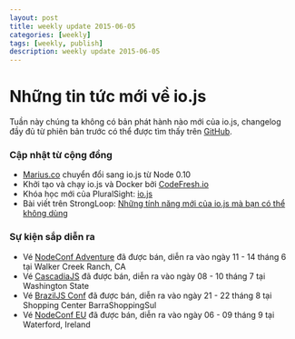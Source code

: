 ```yaml
---
layout: post
title: weekly update 2015-06-05
categories: [weekly]
tags: [weekly, publish]
description: weekly update 2015-06-05
---
```


# Những tin tức mới về io.js

Tuần này chúng ta không có bản phát hành nào mới của io.js, changelog đầy đủ từ phiên bản trước có thể được tìm thấy trên [GitHub](https://github.com/nodejs/io.js/blob/master/CHANGELOG.md).

### Cập nhật từ cộng đồng

* [Marius.co](https://twitter.com/edatrero/status/605040698992164864) chuyển đổi sang io.js từ Node 0.10
* Khởi tạo và chạy io.js và Docker bởi [CodeFresh.io](http://blog.codefresh.io/up-and-running-with-io-js-and-docker/)
* Khóa học mới của PluralSight: [io.js](http://www.marcusoft.net/2015/06/new-pluralsight-course-iojs-or-is-it.html)
* Bài viết trên StrongLoop: [Những tính năng mới của io.js mà bạn có thể không dùng](https://strongloop.com/strongblog/new-io-js-features-you-may-not-be-using/)

### Sự kiện sắp diễn ra

* Vé [NodeConf Adventure](http://nodeconf.com/) đã được bán, diễn ra vào ngày 11 - 14 tháng 6 tại Walker Creek Ranch, CA
* Vé [CascadiaJS](http://2015.cascadiajs.com/) đã được bán, diễn ra vào ngày 08 - 10 tháng 7 tại Washington State
* Vé [BrazilJS Conf](http://braziljs.com.br/) đã được bán, diễn ra vào ngày 21 - 22 tháng 8 tại Shopping Center BarraShoppingSul
* Vé [NodeConf EU](http://nodeconf.eu/) đã được bán, diễn ra vào ngày 06 - 09 tháng 9 tại Waterford, Ireland
